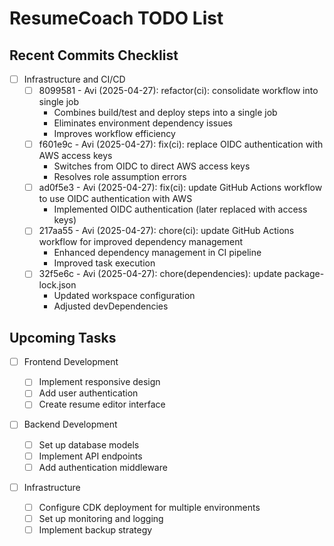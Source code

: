 # ResumeCoach TODO List

## Recent Commits Checklist

- [ ] Infrastructure and CI/CD
  - [ ] 8099581 - Avi (2025-04-27): refactor(ci): consolidate workflow into single job
    - Combines build/test and deploy steps into a single job
    - Eliminates environment dependency issues
    - Improves workflow efficiency
  - [ ] f601e9c - Avi (2025-04-27): fix(ci): replace OIDC authentication with AWS access keys
    - Switches from OIDC to direct AWS access keys
    - Resolves role assumption errors
  - [ ] ad0f5e3 - Avi (2025-04-27): fix(ci): update GitHub Actions workflow to use OIDC authentication with AWS
    - Implemented OIDC authentication (later replaced with access keys)
  - [ ] 217aa55 - Avi (2025-04-27): chore(ci): update GitHub Actions workflow for improved dependency management
    - Enhanced dependency management in CI pipeline
    - Improved task execution
  - [ ] 32f5e6c - Avi (2025-04-27): chore(dependencies): update package-lock.json
    - Updated workspace configuration
    - Adjusted devDependencies

## Upcoming Tasks

- [ ] Frontend Development

  - [ ] Implement responsive design
  - [ ] Add user authentication
  - [ ] Create resume editor interface

- [ ] Backend Development

  - [ ] Set up database models
  - [ ] Implement API endpoints
  - [ ] Add authentication middleware

- [ ] Infrastructure
  - [ ] Configure CDK deployment for multiple environments
  - [ ] Set up monitoring and logging
  - [ ] Implement backup strategy
